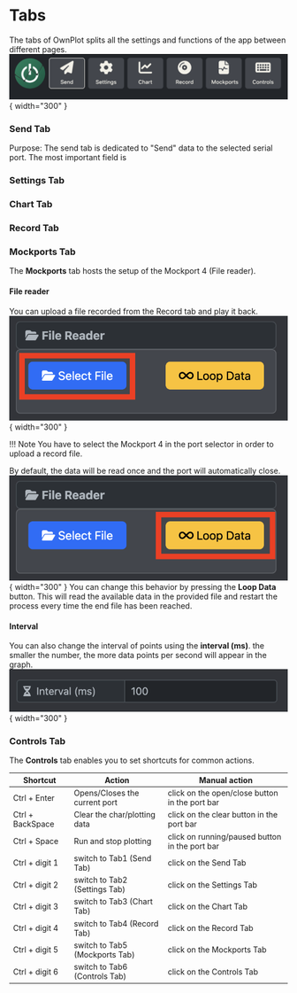 # Tabs
The tabs of OwnPlot splits all the settings and functions of the app between different pages.
![Main terminal settings](../imgs/OwnPlot_tabs.png){ width="300" }
### Send Tab
Purpose: The send tab is dedicated to "Send" data to the selected serial port.
The most important field is 

### Settings Tab

### Chart Tab

### Record Tab

### Mockports Tab

The **Mockports** tab hosts the setup of the Mockport 4 (File reader).

#### File reader

You can upload a file recorded from the Record tab and play it back.
![mockports](../imgs/OwnPlot_Mockports_tab_select_file.png){ width="300" }

!!! Note
	You have to select the Mockport 4 in the port selector in order to upload a record file.

By default, the data will be read once and the port will automatically close.
![mockports](../imgs/OwnPlot_Mockports_tab_loop_data.png){ width="300" }
You can change this behavior by pressing the **Loop Data** button. This will read the available data in the provided file and restart the process every time the end file has been reached.

#### Interval
You can also change the interval of points using the **interval (ms)**.
the smaller the number, the more data points per second will appear in the graph.
![mockports](../imgs/OwnPlot_Mockports_tab_interval.png){ width="300" }

### Controls Tab
The **Controls** tab enables you to set shortcuts for common actions.

| Shortcut         | Action                         | Manual action |
|------------------|--------------------------------|---------------|
| Ctrl + Enter     | Opens/Closes the current port  | click on the open/close button in the port bar |
| Ctrl + BackSpace | Clear the char/plotting data   | click on the clear button in the port bar |
| Ctrl + Space     | Run and stop plotting          | click on running/paused button in the port bar |
| Ctrl + digit 1   | switch to Tab1 (Send Tab)      | click on the Send Tab |
| Ctrl + digit 2   | switch to Tab2 (Settings Tab)  | click on the Settings Tab |
| Ctrl + digit 3   | switch to Tab3 (Chart Tab)     | click on the Chart Tab |
| Ctrl + digit 4   | switch to Tab4 (Record Tab)    | click on the Record Tab |
| Ctrl + digit 5   | switch to Tab5 (Mockports Tab) | click on the Mockports Tab |
| Ctrl + digit 6   | switch to Tab6 (Controls Tab) 	| click on the Controls Tab |